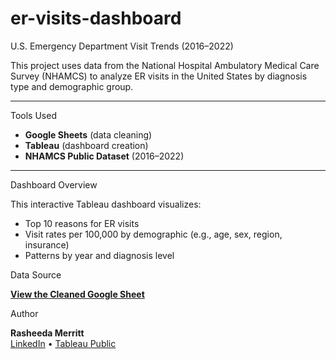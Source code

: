 # er-visits-dashboard
U.S. Emergency Department Visit Trends (2016–2022)

This project uses data from the National Hospital Ambulatory Medical Care Survey (NHAMCS) to analyze ER visits in the United States by diagnosis type and demographic group.

---

Tools Used
- **Google Sheets** (data cleaning)
- **Tableau** (dashboard creation)
- **NHAMCS Public Dataset** (2016–2022)

---

Dashboard Overview

This interactive Tableau dashboard visualizes:
- Top 10 reasons for ER visits
- Visit rates per 100,000 by demographic (e.g., age, sex, region, insurance)
- Patterns by year and diagnosis level



Data Source

**[View the Cleaned Google Sheet](https://docs.google.com/spreadsheets/d/1ju8iSyfFkcw7Pm0BD2hNq2DRmtg16FX8ilabjePtqts/view)**



Author

**Rasheeda Merritt**  
[LinkedIn](https://www.linkedin.com/in/rasheeda-merritt) • [Tableau Public](https://public.tableau.com/app/profile/rasheeda.merritt)
